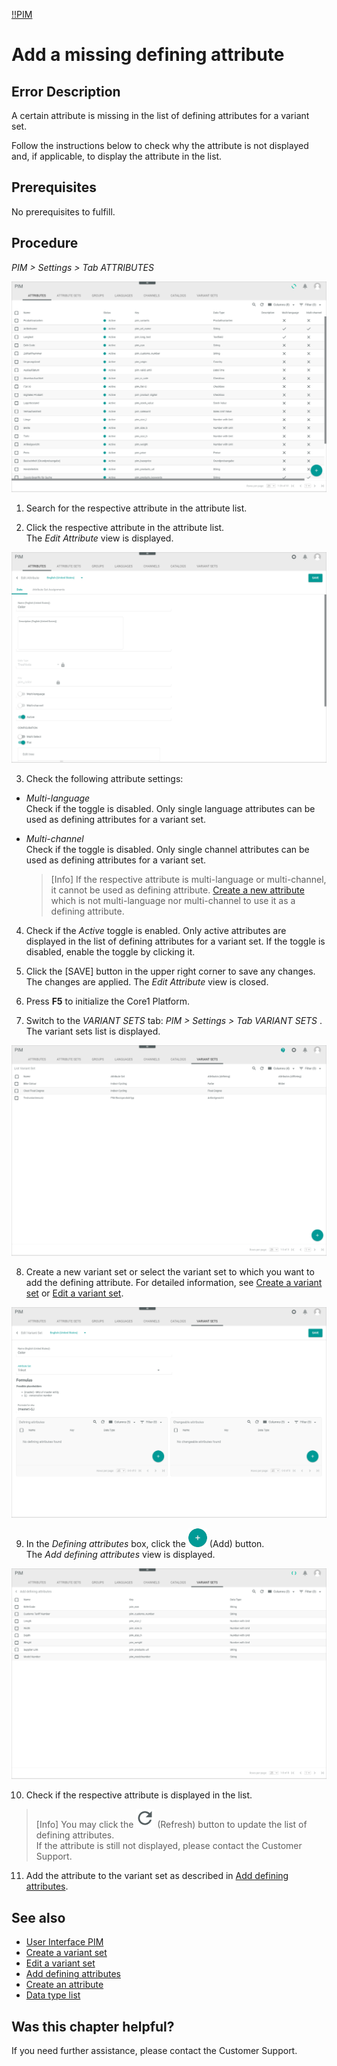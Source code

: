 [!!PIM](PIM)

# Add a missing defining attribute

## Error Description
A certain attribute is missing in the list of defining attributes for a variant set.

Follow the instructions below to check why the attribute is not displayed and, if applicable, to display the attribute in the list.


## Prerequisites

No prerequisites to fulfill.

## Procedure

*PIM > Settings > Tab ATTRIBUTES*

![Attributes](/Assets/Screenshots/PIM/Settings/Attributes/Attributes.png "[Attributes]")

1. Search for the respective attribute in the attribute list.

2. Click the respective attribute in the attribute list.   
  The *Edit Attribute* view is displayed.

  ![Edit attribute](/Assets/Screenshots/PIM/Settings/Attributes/EditAttribute_Data.png "[Edit attribute]")

3. Check the following attribute settings:
  - *Multi-language*      
    Check if the toggle is disabled. Only single language attributes can be used as defining attributes for a variant set.
  - *Multi-channel*      
    Check if the toggle is disabled. Only single channel attributes can be used as defining attributes for a variant set.

    > [Info] If the respective attribute is multi-language or multi-channel, it cannot be used as defining attribute. [Create a new attribute](/PIM/Integration/01_ManageAttributes.md#create-an-attribute) which is not multi-language nor multi-channel to use it as a defining attribute.    

4. Check if the *Active* toggle is enabled. Only active attributes are displayed in the list of defining attributes for a variant set. If the toggle is disabled, enable the toggle by clicking it.

5. Click the [SAVE] button in the upper right corner to save any changes.   
  The changes are applied. The *Edit Attribute* view is closed.

6. Press **F5** to initialize the Core1 Platform.

7. Switch to the *VARIANT SETS* tab: *PIM > Settings > Tab VARIANT SETS* .      
  The variant sets list is displayed.

  ![Variant sets](/Assets/Screenshots/PIM/Settings/VariantSets/VariantSets.png "[Variant sets]")

8. Create a new variant set or select the variant set to which you want to add the defining attribute. For detailed information, see [Create a variant set](/PIM/Integration/07_ManageVariantSets.md#create-a-variant-set) or [Edit a variant set](/PIM/Integration/07_ManageVariantSets.md#edit-a-variant-set).

  ![Formulas](/Assets/Screenshots/PIM/Settings/VariantSets/Formulas.png "[Formulas]")

9. In the *Defining attributes* box, click the ![Add](/Assets/Icons/Plus01.png "[Add]") (Add) button.   
  The *Add defining attributes* view is displayed.

  ![Add defining attributes](/Assets/Screenshots/PIM/Settings/VariantSets/AddDefiningAttributes.png "[Add defining attributes]")

10. Check if the respective attribute is displayed in the list.

  > [Info] You may click the ![Refresh](/Assets/Icons/Refresh01.png "[Refresh]") (Refresh) button to update the list of defining attributes.    
  If the attribute is still not displayed, please contact the Customer Support.    

11. Add the attribute to the variant set as described in [Add defining attributes](/PIM/Integration/07_ManageVariantSets.md#add-defining-attributes).


## See also

- [User Interface PIM](/PIM/UserInterface/00_UserInterface.md)
- [Create a variant set](/PIM/Integration/07_ManageVariantSets.md#create-a-variant-set)
- [Edit a variant set](/PIM/Integration/07_ManageVariantSets.md#edit-a-variant-set)
- [Add defining attributes](/PIM/Integration/07_ManageVariantSets.md#add-defining-attributes)
- [Create an attribute](/PIM/Integration/01_ManageAttributes.md#create-an-attribute)
- [Data type list](/PIM/UserInterface/04_DataTypeList.md)


## Was this chapter helpful?

If you need further assistance, please contact the Customer Support.

